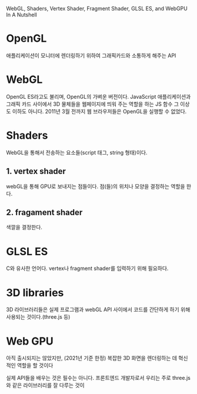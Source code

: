 WebGL, Shaders, Vertex Shader, Fragment Shader, GLSL ES, and WebGPU In A Nutshell

# OpenGL

애플리케이션이 모니터에 렌더링하기 위하여 그래픽카드와 소통하게 해주는 API



# WebGL

OpenGL ES라고도 불리며, OpenGL의 가벼운 버전이다. JavaScript 애플리케이션과 그래픽 카드 사이에서 3D 물체들을 웹페이지에 띄워 주는 역할을 하는 JS 함수 그 이상도 이하도 아니다. 2011년 3월 전까지 웹 브라우저들은 OpenGL을 실행할 수 없었다. 



# Shaders

WebGL을 통해서 전송하는 요소들(script 태그, string 형태)이다.

## 1. vertex shader

webGL을 통해 GPU로 보내지는 점들이다. 점(들)의 위치나 모양을 결정하는 역할을 한다.

## 2. fragament shader

색깔을 결정한다.



# GLSL ES

C와 유사한 언어다. vertex나 fragment shader를 입력하기 위해 필요하다.



# 3D libraries

3D 라이브러리들은 실제 프로그램과 webGL API 사이에서 코드를 간단하게 하기 위해 사용되는 것이다.(three.js 등)



# Web GPU

아직 출시되지는 않았지만, (2021년 기준 한정) 복잡한 3D 화면을 렌더링하는 데 혁신적인 역할을 할 것이다



실제 API들을 배우는 것은 필수는 아니다. 프론트엔드 개발자로서 우리는 주로 three.js와 같은 라이브러리를 잘 다루는 것이 